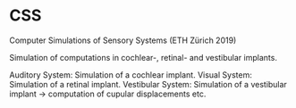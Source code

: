# CSS
Computer Simulations of Sensory Systems (ETH Zürich 2019)

Simulation of computations in cochlear-, retinal- and vestibular implants.

Auditory System: Simulation of a cochlear implant. 
Visual System: Simulation of a retinal implant. 
Vestibular System: Simulation of a vestibular implant -> computation of cupular displacements etc. 
